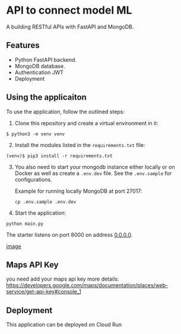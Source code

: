 # API to connect model ML

A building RESTful APIs with FastAPI and MongoDB. 

## Features
+ Python FastAPI backend.
+ MongoDB database.
+ Authentication JWT
+ Deployment

## Using the applicaiton

To use the application, follow the outlined steps:

1. Clone this repository and create a virtual environment in it:

```console
$ python3 -m venv venv
```

2. Install the modules listed in the `requirements.txt` file:

```console
(venv)$ pip3 install -r requirements.txt
```
3. You also need to start your mongodb instance either locally or on Docker as well as create a `.env.dev` file. See the `.env.sample` for configurations. 

    Example for running locally MongoDB at port 27017:
    ```console
    cp .env.sample .env.dev
    ```

4. Start the application:

```console
python main.py
```

The starter listens on port 8000 on address [0.0.0.0](0.0.0.0:8080). 

[image](https://github.com/zikrisuanda11/cafeanalyzer-api/assets/91446630/efa34262-0f7a-4079-acbc-22b62d98ab2e)


## Maps API Key

you need add your maps api key
more details: https://developers.google.com/maps/documentation/places/web-service/get-api-key#console_1

## Deployment

This application can be deployed on Cloud Run
